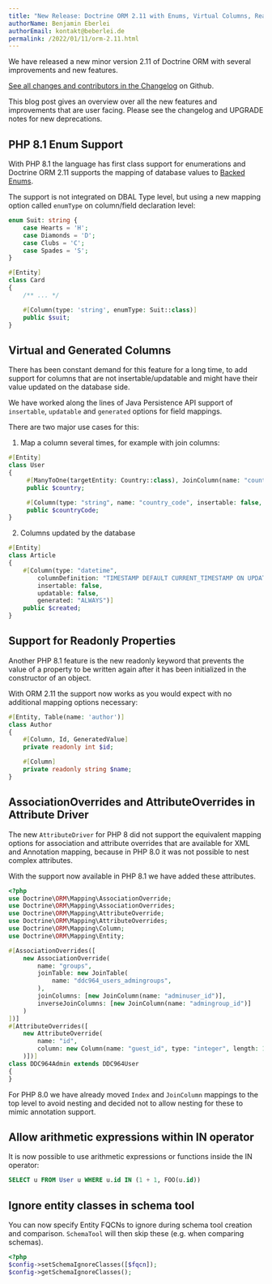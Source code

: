 ```yaml
---
title: "New Release: Doctrine ORM 2.11 with Enums, Virtual Columns, Read-Only Properties, Nested Attributes and more"
authorName: Benjamin Eberlei
authorEmail: kontakt@beberlei.de
permalink: /2022/01/11/orm-2.11.html
---
```


We have released a new minor version 2.11 of Doctrine ORM with several improvements
and new features.

[See all changes and contributors in the
Changelog](https://github.com/doctrine/orm/releases/tag/2.11.0) on Github.

This blog post gives an overview over all the new features and improvements
that are user facing. Please see the changelog and UPGRADE notes for new
deprecations.

## PHP 8.1 Enum Support

With PHP 8.1 the language has first class support for enumerations and Doctrine
ORM 2.11 supports the mapping of database values to [Backed
Enums](https://www.php.net/manual/en/language.enumerations.backed.php).

The support is not integrated on DBAL Type level, but using a new mapping option
called `enumType` on column/field declaration level:

```php
enum Suit: string {
    case Hearts = 'H';
    case Diamonds = 'D';
    case Clubs = 'C';
    case Spades = 'S';
}

#[Entity]
class Card
{
    /** ... */

    #[Column(type: 'string', enumType: Suit::class)]
    public $suit;
}
```

## Virtual and Generated Columns

There has been constant demand for this feature for a long time, to add support
for columns that are not insertable/updatable and might have their value
updated on the database side.

We have worked along the lines of Java Persistence API support of `insertable`,
`updatable` and `generated` options for field mappings.

There are two major use cases for this:

1. Map a column several times, for example with join columns:

```php
#[Entity]
class User
{
     #[ManyToOne(targetEntity: Country::class), JoinColumn(name: "country_code", referencedColumnName: "country_code")]
     public $country;

     #[Column(type: "string", name: "country_code", insertable: false, updatable: false)]
     public $countryCode;
}
```

2. Columns updated by the database

```php
#[Entity]
class Article
{
    #[Column(type: "datetime",
        columnDefinition: "TIMESTAMP DEFAULT CURRENT_TIMESTAMP ON UPDATE CURRENT_TIMESTAMP",
        insertable: false,
        updatable: false,
        generated: "ALWAYS")]
    public $created;
}
```

## Support for Readonly Properties

Another PHP 8.1 feature is the new readonly keyword that prevents the value of
a property to be written again after it has been initialized in the constructor
of an object.

With ORM 2.11 the support now works as you would expect with no additional
mapping options necessary:

```php
#[Entity, Table(name: 'author')]
class Author
{
    #[Column, Id, GeneratedValue]
    private readonly int $id;

    #[Column]
    private readonly string $name;
}
```

## AssociationOverrides and AttributeOverrides in Attribute Driver

The new `AttributeDriver` for PHP 8 did not support the equivalent mapping
options for association and attribute overrides that are available for XML and
Annotation mapping, because in PHP 8.0 it was not possible to nest complex
attributes. 

With the support now available in PHP 8.1 we have added these attributes.

```php
<?php
use Doctrine\ORM\Mapping\AssociationOverride;
use Doctrine\ORM\Mapping\AssociationOverrides;
use Doctrine\ORM\Mapping\AttributeOverride;
use Doctrine\ORM\Mapping\AttributeOverrides;
use Doctrine\ORM\Mapping\Column;
use Doctrine\ORM\Mapping\Entity;

#[AssociationOverrides([
    new AssociationOverride(
        name: "groups",
        joinTable: new JoinTable(
            name: "ddc964_users_admingroups",
        ),
        joinColumns: [new JoinColumn(name: "adminuser_id")],
        inverseJoinColumns: [new JoinColumn(name: "admingroup_id")]
    )
])]
#[AttributeOverrides([
    new AttributeOverride(
        name: "id",
        column: new Column(name: "guest_id", type: "integer", length: 140)
    )])]
class DDC964Admin extends DDC964User
{
}
```

For PHP 8.0 we have already moved `Index` and `JoinColumn` mappings to the top
level to avoid nesting and decided not to allow nesting for these to mimic
annotation support.

## Allow arithmetic expressions within IN operator

It is now possible to use arithmetic expressions or functions inside the IN operator:

```sql
SELECT u FROM User u WHERE u.id IN (1 + 1, FOO(u.id))
```

## Ignore entity classes in schema tool

You can now specify Entity FQCNs to ignore during schema tool creation and comparison.
`SchemaTool` will then skip these (e.g. when comparing schemas).

```php
<?php
$config->setSchemaIgnoreClasses([$fqcn]);
$config->getSchemaIgnoreClasses();
```
